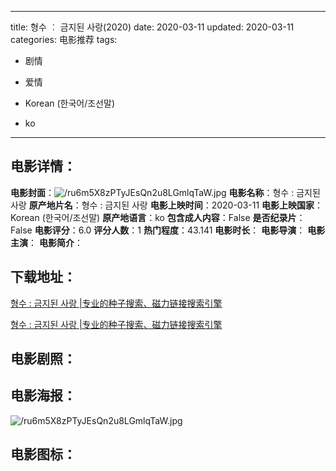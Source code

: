 
---
title: 형수 ︰ 금지된 사랑(2020)
date: 2020-03-11
updated: 2020-03-11
categories: 电影推荐
tags:
- 剧情
- 爱情

- Korean (한국어/조선말)
- ko
---


> 

## **电影详情**：

**电影封面**：<img src="https://image.tmdb.org/t/p/w200/ru6m5X8zPTyJEsQn2u8LGmlqTaW.jpg" alt="/ru6m5X8zPTyJEsQn2u8LGmlqTaW.jpg" title="/ru6m5X8zPTyJEsQn2u8LGmlqTaW.jpg">
**电影名称**：형수 : 금지된 사랑
**原产地片名**：형수 : 금지된 사랑
**电影上映时间**：2020-03-11
**电影上映国家**：Korean (한국어/조선말)
**原产地语言**：ko
**包含成人内容**：False
**是否纪录片**：False
**电影评分**：6.0
**评分人数**：1
**热门程度**：43.141
**电影时长**：
**电影导演**：
**电影主演**：
**电影简介**：

## **下载地址**：
[형수 : 금지된 사랑 |专业的种子搜索、磁力链接搜索引擎](https://movie.amd794.com:2083/?search=%ED%98%95%EC%88%98%20%3A%20%EA%B8%88%EC%A7%80%EB%90%9C%20%EC%82%AC%EB%9E%91&ordering=&mode=match_phrase&page_size=10&page=1)

[형수 : 금지된 사랑 |专业的种子搜索、磁力链接搜索引擎](https://movie.amd794.com:2083/?search=%ED%98%95%EC%88%98%20%3A%20%EA%B8%88%EC%A7%80%EB%90%9C%20%EC%82%AC%EB%9E%91&ordering=&mode=match_phrase&page_size=10&page=1)
 

## **电影剧照**：


## **电影海报**：
<img src="https://image.tmdb.org/t/p/original/ru6m5X8zPTyJEsQn2u8LGmlqTaW.jpg" alt="/ru6m5X8zPTyJEsQn2u8LGmlqTaW.jpg" title="/ru6m5X8zPTyJEsQn2u8LGmlqTaW.jpg">

## **电影图标**：

